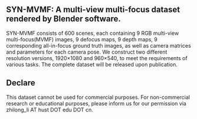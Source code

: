 ## SYN-MVMF: A multi-view multi-focus dataset rendered by Blender software.

SYN-MVMF consists of 600 scenes, each containing 9 RGB multi-view multi-focus(MVMF) images, 9 defocus maps, 9 depth maps, 9 corresponding all-in-focus ground truth images, as well as camera matrices and parameters for each camera pose. We construct two different resolution versions, 1920×1080 and 960×540, to meet the requirements of various tasks. The complete dataset will be released upon publication.

## Declare

This dataset cannot be used for commercial purposes. For non-commercial research or educational purposes, please inform us for our permission via zhilong_li AT hust DOT edu DOT cn.
